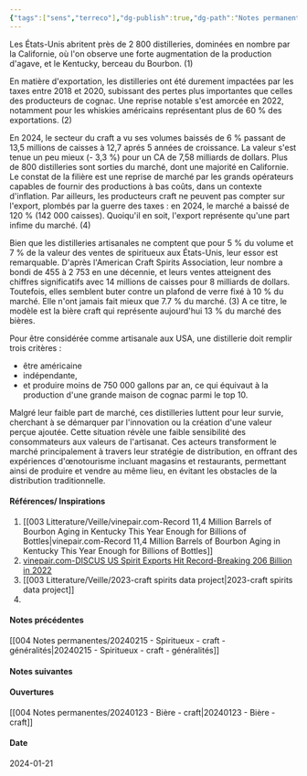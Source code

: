 ```yaml
---
{"tags":["sens","terreco"],"dg-publish":true,"dg-path":"Notes permanentes/20240121 - Spiritueux - craft - distilleries américaines.md","permalink":"/notes-permanentes/20240121-spiritueux-craft-distilleries-americaines/","dgPassFrontmatter":true}
---
```


Les États-Unis abritent près de 2 800 distilleries, dominées en nombre par la Californie, où l'on observe une forte augmentation de la production d'agave, et le Kentucky, berceau du Bourbon. (1)

En matière d'exportation, les distilleries ont été durement impactées par les taxes entre 2018 et 2020, subissant des pertes plus importantes que celles des producteurs de cognac. Une reprise notable s'est amorcée en 2022, notamment pour les whiskies américains représentant plus de 60 % des exportations. (2)

En 2024, le secteur du craft a vu ses volumes baissés de 6 % passant de 13,5 millions de caisses à 12,7 aprés 5 années de croissance. La valeur s'est tenue un peu mieux (- 3,3 %) pour un CA de 7,58 milliards de dollars. Plus de 800 distilleries sont sorties du marché, dont une majorité en Californie. Le constat de la filière est une reprise de marché par les grands opérateurs capables de fournir des productions à bas coûts, dans un contexte d'inflation.
Par ailleurs, les producteurs craft ne peuvent pas compter sur l'export, plombés par la guerre des taxes : en 2024, le marché a baissé de 120 % (142 000 caisses). Quoiqu'il en soit, l'export représente qu'une part infime du marché. (4)

Bien que les distilleries artisanales ne comptent que pour 5 % du volume et 7 % de la valeur des ventes de spiritueux aux États-Unis, leur essor est remarquable. 
D'après l'American Craft Spirits Association, leur nombre a bondi de 455 à 2 753 en une décennie, et leurs ventes atteignent des chiffres significatifs avec 14 millions de caisses pour 8 milliards de dollars. Toutefois, elles semblent buter contre un plafond de verre fixé à 10 % du marché. Elle n'ont jamais fait mieux que 7.7 % du marché. (3)
A ce titre, le modèle est la bière craft qui représente aujourd'hui 13 % du marché des bières.

Pour être considérée comme artisanale aux USA, une distillerie doit remplir trois critères :
- être américaine
- indépendante, 
- et produire moins de 750 000 gallons par an, ce qui équivaut à la production d'une grande maison de cognac parmi le top 10.

Malgré leur faible part de marché, ces distilleries luttent pour leur survie, cherchant à se démarquer par l'innovation ou la création d'une valeur perçue ajoutée. Cette situation révèle une faible sensibilité des consommateurs aux valeurs de l'artisanat. Ces acteurs transforment le marché principalement à travers leur stratégie de distribution, en offrant des expériences d'œnotourisme incluant magasins et restaurants, permettant ainsi de produire et vendre au même lieu, en évitant les obstacles de la distribution traditionnelle.


#### Références/ Inspirations
1. [[003 Litterature/Veille/vinepair.com-Record 11,4 Million Barrels of Bourbon Aging in Kentucky This Year Enough for Billions of Bottles\|vinepair.com-Record 11,4 Million Barrels of Bourbon Aging in Kentucky This Year Enough for Billions of Bottles]]
2. [vinepair.com-DISCUS US Spirit Exports Hit Record-Breaking 206 Billion in 2022](../vinepair.com-DISCUS%20US%20Spirit%20Exports%20Hit%20Record-Breaking%20206%20Billion%20in%202022.md)
3. [[003 Litterature/Veille/2023-craft spirits data project\|2023-craft spirits data project]]
4. 
#### Notes précédentes
[[004 Notes permanentes/20240215 - Spiritueux - craft - généralités\|20240215 - Spiritueux - craft - généralités]]

#### Notes suivantes


#### Ouvertures
[[004 Notes permanentes/20240123 - Bière - craft\|20240123 - Bière - craft]]
#### Date
2024-01-21
